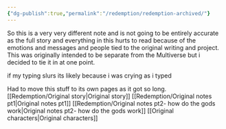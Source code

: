 ```yaml
---
{"dg-publish":true,"permalink":"/redemption/redemption-archived/"}
---
```


So this is a very very different note and is not going to be entirely accurate as the full story and everything in this hurts to read because of the emotions and messages and people tied to the original writing and project. This was originally intended to be separate from the Multiverse but i decided to tie it in at one point.

if my typing slurs its likely because i was crying as i typed 

 Had to move this stuff to its own pages as it got so long.
[[Redemption/Original story\|Original story]]
[[Redemption/Original notes pt1\|Original notes pt1]]
[[Redemption/Original notes pt2- how do the gods work\|Original notes pt2- how do the gods work]]
[[Original characters\|Original characters]]
